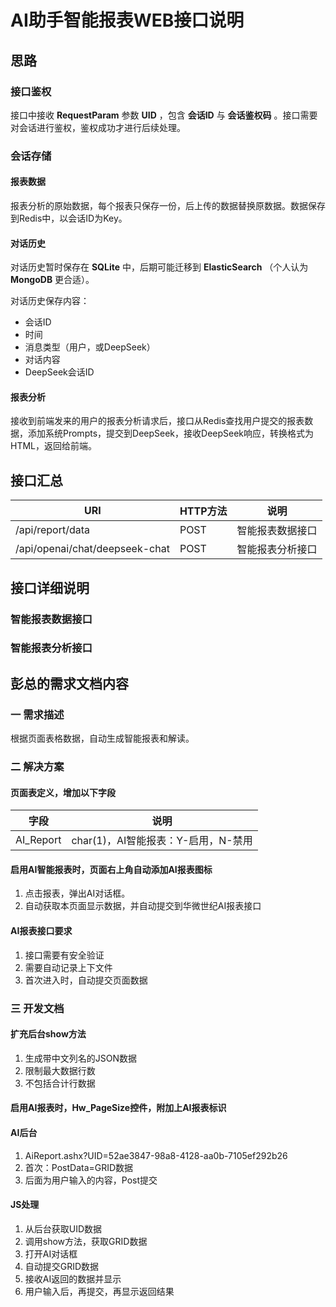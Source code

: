 # AI助手智能报表WEB接口说明

## 思路

### 接口鉴权

接口中接收 **RequestParam** 参数 **UID** ，包含 **会话ID** 与 **会话鉴权码** 。接口需要对会话进行鉴权，鉴权成功才进行后续处理。

### 会话存储

#### 报表数据

报表分析的原始数据，每个报表只保存一份，后上传的数据替换原数据。数据保存到Redis中，以会话ID为Key。

#### 对话历史

对话历史暂时保存在 **SQLite** 中，后期可能迁移到 **ElasticSearch** （个人认为 **MongoDB** 更合适）。

对话历史保存内容：

- 会话ID
- 时间
- 消息类型（用户，或DeepSeek）
- 对话内容
- DeepSeek会话ID

#### 报表分析

接收到前端发来的用户的报表分析请求后，接口从Redis查找用户提交的报表数据，添加系统Prompts，提交到DeepSeek，接收DeepSeek响应，转换格式为HTML，返回给前端。

## 接口汇总

|URI|HTTP方法|说明|
|---|---|---|
|/api/report/data|POST|智能报表数据接口|
|/api/openai/chat/deepseek-chat|POST|智能报表分析接口|

## 接口详细说明

### 智能报表数据接口

### 智能报表分析接口



## 彭总的需求文档内容

### 一 需求描述

根据页面表格数据，自动生成智能报表和解读。

### 二 解决方案

#### 页面表定义，增加以下字段

|字段|说明|
|---|---|
|AI_Report|char(1)，AI智能报表：Y-启用，N-禁用|

#### 启用AI智能报表时，页面右上角自动添加AI报表图标

1. 点击报表，弹出AI对话框。
2. 自动获取本页面显示数据，并自动提交到华微世纪AI报表接口

#### AI报表接口要求

1. 接口需要有安全验证
2. 需要自动记录上下文件
3. 首次进入时，自动提交页面数据

### 三 开发文档

#### 扩充后台show方法

1. 生成带中文列名的JSON数据
2. 限制最大数据行数
3. 不包括合计行数据

#### 启用AI报表时，Hw_PageSize控件，附加上AI报表标识

#### AI后台

1. AiReport.ashx?UID=52ae3847-98a8-4128-aa0b-7105ef292b26
2. 首次：PostData=GRID数据
3. 后面为用户输入的内容，Post提交

#### JS处理

1. 从后台获取UID数据
2. 调用show方法，获取GRID数据
3. 打开AI对话框
4. 自动提交GRID数据
5. 接收AI返回的数据并显示
6. 用户输入后，再提交，再显示返回结果
